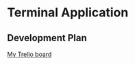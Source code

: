 # Terminal Application

## Development Plan
[My Trello board](https://trello.com/b/qk7qA75c/t1a3-terminal-app)